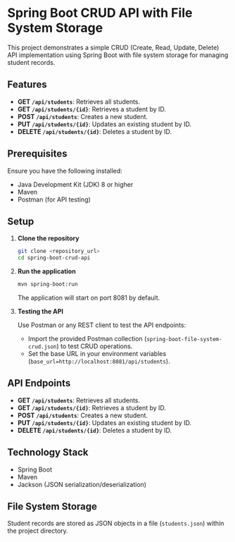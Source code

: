
# Spring Boot CRUD API with File System Storage

This project demonstrates a simple CRUD (Create, Read, Update, Delete) API implementation using Spring Boot with file system storage for managing student records.

## Features

- **GET `/api/students`**: Retrieves all students.
- **GET `/api/students/{id}`**: Retrieves a student by ID.
- **POST `/api/students`**: Creates a new student.
- **PUT `/api/students/{id}`**: Updates an existing student by ID.
- **DELETE `/api/students/{id}`**: Deletes a student by ID.

## Prerequisites

Ensure you have the following installed:

- Java Development Kit (JDK) 8 or higher
- Maven
- Postman (for API testing)

## Setup

1. **Clone the repository**

   ```bash
   git clone <repository_url>
   cd spring-boot-crud-api
   ```

2. **Run the application**

   ```bash
   mvn spring-boot:run
   ```

   The application will start on port 8081 by default.

3. **Testing the API**

   Use Postman or any REST client to test the API endpoints:

   - Import the provided Postman collection (`spring-boot-file-system-crud.json`) to test CRUD operations.
   - Set the base URL in your environment variables (`base_url=http://localhost:8081/api/students`).

## API Endpoints

- **GET `/api/students`**: Retrieves all students.
- **GET `/api/students/{id}`**: Retrieves a student by ID.
- **POST `/api/students`**: Creates a new student.
- **PUT `/api/students/{id}`**: Updates an existing student by ID.
- **DELETE `/api/students/{id}`**: Deletes a student by ID.

## Technology Stack

- Spring Boot
- Maven
- Jackson (JSON serialization/deserialization)

## File System Storage

Student records are stored as JSON objects in a file (`students.json`) within the project directory.
